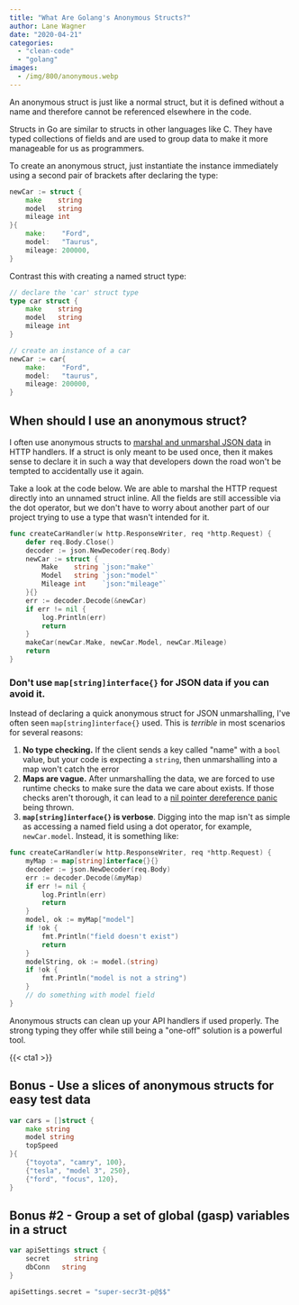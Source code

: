 ```yaml
---
title: "What Are Golang's Anonymous Structs?"
author: Lane Wagner
date: "2020-04-21"
categories: 
  - "clean-code"
  - "golang"
images:
  - /img/800/anonymous.webp
---
```


An anonymous struct is just like a normal struct, but it is defined without a name and therefore cannot be referenced elsewhere in the code.

Structs in Go are similar to structs in other languages like C. They have typed collections of fields and are used to group data to make it more manageable for us as programmers.

To create an anonymous struct, just instantiate the instance immediately using a second pair of brackets after declaring the type:

```go
newCar := struct {
    make    string
    model   string
    mileage int
}{
    make:    "Ford",
    model:   "Taurus",
    mileage: 200000,
}
```

Contrast this with creating a named struct type:

```go
// declare the 'car' struct type
type car struct {
    make    string
    model   string
    mileage int
}

// create an instance of a car
newCar := car{
    make:    "Ford",
    model:   "taurus",
    mileage: 200000,
}
```

## When should I use an anonymous struct?

I often use anonymous structs to [marshal and unmarshal JSON data](/golang/json-golang/) in HTTP handlers. If a struct is only meant to be used once, then it makes sense to declare it in such a way that developers down the road won't be tempted to accidentally use it again.

Take a look at the code below. We are able to marshal the HTTP request directly into an unnamed struct inline. All the fields are still accessible via the dot operator, but we don't have to worry about another part of our project trying to use a type that wasn't intended for it.

```go
func createCarHandler(w http.ResponseWriter, req *http.Request) {
    defer req.Body.Close()
    decoder := json.NewDecoder(req.Body)
    newCar := struct {
        Make    string `json:"make"`
        Model   string `json:"model"`
        Mileage int    `json:"mileage"`
    }{}
    err := decoder.Decode(&newCar)
    if err != nil {
        log.Println(err)
        return
    }
    makeCar(newCar.Make, newCar.Model, newCar.Mileage)
    return
}
```

### Don't use `map[string]interface{}` for JSON data if you can avoid it.

Instead of declaring a quick anonymous struct for JSON unmarshalling, I've often seen `map[string]interface{}` used. This is *terrible* in most scenarios for several reasons:

1. **No type checking.** If the client sends a key called "name" with a `bool` value, but your code is expecting a `string`, then unmarshalling into a map won't catch the error
2. **Maps are vague.** After unmarshalling the data, we are forced to use runtime checks to make sure the data we care about exists. If those checks aren't thorough, it can lead to a [nil pointer dereference panic](https://boot.dev/course/41357578-6185-4d07-b463-d4efdb3635c0/cf9303e7-45a2-4ecb-8b89-847832112f79/88624902-f053-41da-b04a-6563d3599323) being thrown.
3. **`map[string]interface{}` is verbose**. Digging into the map isn't as simple as accessing a named field using a dot operator, for example, `newCar.model`. Instead, it is something like:

```go
func createCarHandler(w http.ResponseWriter, req *http.Request) {
    myMap := map[string]interface{}{}
    decoder := json.NewDecoder(req.Body)
    err := decoder.Decode(&myMap)
    if err != nil {
        log.Println(err)
        return
    }
    model, ok := myMap["model"]
    if !ok {
        fmt.Println("field doesn't exist")
        return
    }
    modelString, ok := model.(string)
    if !ok {
        fmt.Println("model is not a string")
    }
    // do something with model field
}
```

Anonymous structs can clean up your API handlers if used properly. The strong typing they offer while still being a "one-off" solution is a powerful tool.

{{< cta1 >}}

## Bonus - Use a slices of anonymous structs for easy test data

```go
var cars = []struct {
    make string
    model string
    topSpeed 
}{
    {"toyota", "camry", 100},
    {"tesla", "model 3", 250},
    {"ford", "focus", 120},
}
```

## Bonus #2 - Group a set of global (gasp) variables in a struct

```go
var apiSettings struct {
    secret      string
    dbConn   string
}

apiSettings.secret = "super-secr3t-p@$$"
```

